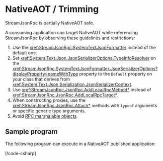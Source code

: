 # NativeAOT / Trimming

StreamJsonRpc is partially NativeAOT safe.

A consuming application can target NativeAOT while referencing StreamJsonRpc by observing these guidelines and restrictions:

1. Use the <xref:StreamJsonRpc.SystemTextJsonFormatter> instead of the default one.
1. Set <xref:System.Text.Json.JsonSerializerOptions.TypeInfoResolver> on the <xref:StreamJsonRpc.SystemTextJsonFormatter.JsonSerializerOptions?displayProperty=nameWithType> property to the `Default` property on your class that derives from <xref:System.Text.Json.Serialization.JsonSerializerContext>.
1. Use <xref:StreamJsonRpc.JsonRpc.AddLocalRpcMethod*> instead of <xref:StreamJsonRpc.JsonRpc.AddLocalRpcTarget*>.
1. When constructing proxies, use the <xref:StreamJsonRpc.JsonRpc.Attach*> methods with `typeof` arguments or specific generic type arguments.
1. Avoid [RPC marshalable objects](../exotic_types/rpc_marshalable_objects.md).

## Sample program

The following program can execute in a NativeAOT published application:

[!code-csharp[](../../samples/NativeAOT.cs#STJSample)]
